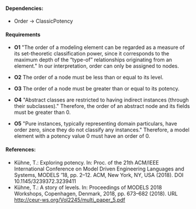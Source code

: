 #### Dependencies:
- Order &#8594; ClassicPotency

#### Requirements
- **O1** "The order of a modeling element can be regarded as a measure of its set-theoretic classification power, since it corresponds to the maximum depth of the “type-of” relationships originating from an element." In our interpretation, order can only be assigned to nodes.

- **O2** The order of a node must be less than or equal to its level.

- **O3** The order of a node must be greater than or equal to its potency.

- **O4** "Abstract classes are restricted to having indirect instances (through their subclasses)." Therefore, the order of an abstract node and its fields must be greater than 0.

- **O5** "Pure instances, typically representing domain particulars, have order zero, since they do not classify any instances." Therefore, a model element with a potency value 0 must have an order of 0.

#### References:
- Kühne, T.: Exploring potency. In: Proc. of the 21th ACM/IEEE International Conference on Model Driven Engineering Languages and Systems, MODELS ’18, pp. 2–12. ACM, New York, NY, USA (2018). DOI 10.1145/3239372.3239411
- Kühne, T.: A story of levels. In: Proceedings of MODELS 2018 Workshops, Copenhagen, Denmark, 2018, pp. 673–682 (2018). URL http://ceur-ws.org/Vol2245/multi_paper_5.pdf

